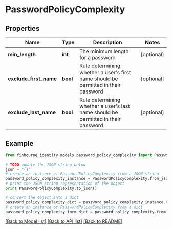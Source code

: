 # PasswordPolicyComplexity


## Properties
Name | Type | Description | Notes
------------ | ------------- | ------------- | -------------
**min_length** | **int** | The minimum length for a password | [optional] 
**exclude_first_name** | **bool** | Rule determining whether a user&#39;s first name should be permitted in their password | [optional] 
**exclude_last_name** | **bool** | Rule determining whether a user&#39;s last name should be permitted in their password | [optional] 

## Example

```python
from finbourne_identity.models.password_policy_complexity import PasswordPolicyComplexity

# TODO update the JSON string below
json = "{}"
# create an instance of PasswordPolicyComplexity from a JSON string
password_policy_complexity_instance = PasswordPolicyComplexity.from_json(json)
# print the JSON string representation of the object
print PasswordPolicyComplexity.to_json()

# convert the object into a dict
password_policy_complexity_dict = password_policy_complexity_instance.to_dict()
# create an instance of PasswordPolicyComplexity from a dict
password_policy_complexity_form_dict = password_policy_complexity.from_dict(password_policy_complexity_dict)
```
[[Back to Model list]](../README.md#documentation-for-models) [[Back to API list]](../README.md#documentation-for-api-endpoints) [[Back to README]](../README.md)


